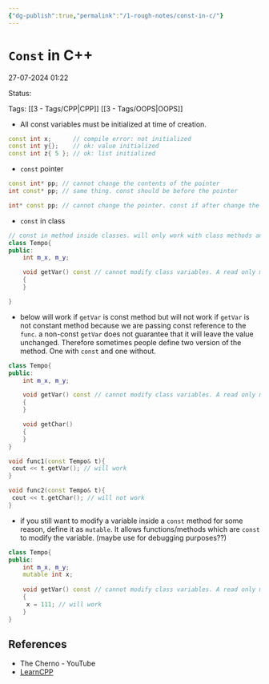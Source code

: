 ```yaml
---
{"dg-publish":true,"permalink":"/1-rough-notes/const-in-c/"}
---
```


# `Const` in C++

27-07-2024 01:22

Status: 

Tags: [[3 - Tags/CPP\|CPP]] [[3 - Tags/OOPS\|OOPS]]

- All const variables must be initialized at time of creation.
```cpp
const int x;      // compile error: not initialized
const int y{};    // ok: value initialized
const int z{ 5 }; // ok: list initialized
```
- `const` pointer
```cpp
const int* pp; // cannot change the contents of the pointer
int const* pp; // same thing. const should be before the pointer

int* const pp; // cannot change the pointer. const if after change the pointer
```
- `const` in class
```cpp
// const in method inside classes. will only work with class methods and not other functions
class Tempo{
public:
	int m_x, m_y;

	void getVar() const // cannot modify class variables. A read only method
	{
	}

}
``` 
- below will work if `getVar` is const method  but will not work if `getVar` is not constant method because we are passing const reference to the `func`. a non-const `getVar` does not guarantee that it will leave the value unchanged. Therefore sometimes people define two version of the method. One with `const` and one without.
```cpp
class Tempo{
public:
	int m_x, m_y;

	void getVar() const // cannot modify class variables. A read only method
	{
	}

	void getChar()
	{
	}
}

void func1(const Tempo& t){
 cout << t.getVar(); // will work
}

void func2(const Tempo& t){
 cout << t.getChar(); // will not work
}
``` 
- if you still want to modify a variable inside a `const` method for some reason, define it as `mutable`. It allows functions/methods which are `const` to modify the variable. (maybe use for debugging purposes??)
```cpp
class Tempo{
public:
	int m_x, m_y;
	mutable int x;
	
	void getVar() const // cannot modify class variables. A read only method
	{
	 x = 111; // will work
	}
}
```


## References
- The Cherno - YouTube
- [LearnCPP](https://www.learncpp.com)